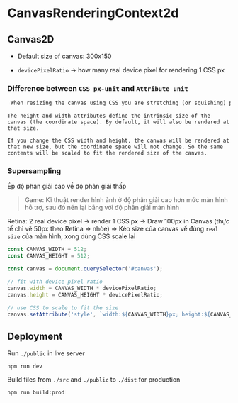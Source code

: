 # CanvasRenderingContext2d

## Canvas2D

- Default size of canvas: 300x150

- `devicePixelRatio` -> how many real device pixel for rendering 1 CSS px

### Difference between `CSS px-unit` and `Attribute unit`

```markdown
 When resizing the canvas using CSS you are stretching (or squishing) pixels until the original drawing fits inside the new CSS dimensions. Think of that as a T-shirt with logo. If you stretch the shirt the logo will deform by stretching ... same with canvas drawings -- they stretch and shrink. On the other hand changing the canvas element width/height (canvas.width=400) you are actually adding or removing pixels to the canvas drawing surface 
```

```
The height and width attributes define the intrinsic size of the canvas (the coordinate space). By default, it will also be rendered at that size.

If you change the CSS width and height, the canvas will be rendered at that new size, but the coordinate space will not change. So the same contents will be scaled to fit the rendered size of the canvas.
```

### Supersampling

Ép độ phân giải cao về độ phân giải thấp

> Game: Kĩ thuật render hình ảnh ở độ phân giải cao hơn mức màn hình hỗ trợ, sau đó nén lại bằng với độ phân giải màn hình

Retina: 2 real device pixel -> render 1 CSS px
-> Draw 100px in Canvas (thực tế chỉ vẽ 50px theo Retina => nhòe) => Kéo size của canvas về đúng `real size` của màn hình, xong dùng CSS scale lại

```javascript
const CANVAS_WIDTH = 512;
const CANVAS_HEIGHT = 512;

const canvas = document.querySelector('#canvas');

// fit with device pixel ratio
canvas.width = CANVAS_WIDTH * devicePixelRatio;
canvas.height = CANVAS_HEIGHT * devicePixelRatio;

// use CSS to scale to fit the size
canvas.setAttribute('style', `width:${CANVAS_WIDTH}px; height:${CANVAS_HEIGHT}px`);
```

## Deployment

Run `./public` in live server

```shell
npm run dev
```

Build files from `./src` and `./public` to `./dist` for production

```shell
npm run build:prod
```

